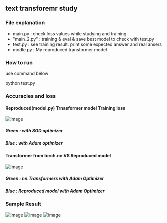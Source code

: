 ## text transforemr study

### File explanation
- main.py : check loss values while studying and training
- "main_2.py" : training & eval & save best model to check with test.py
- test.py : see training result. print some expected answer and real ansers
- modle.py : My reproduced transformer model

### How to run
use command below

python test.py

### Accuracies and loss

#### Reproduced(model.py) Trnasformer model Training loss 
![image](https://user-images.githubusercontent.com/48676255/156733761-56c2cf84-0145-49b3-899e-77a29419cbc1.png)
##### Green : with SGD optimizer
##### Blue : with Adam optimizer

#### Transformer from torch.nn VS Reproduced model
![image](https://user-images.githubusercontent.com/48676255/156734013-6141bdcd-0cb6-4b58-91d3-f430e7b4ccc4.png)
##### Green : nn.Transformers with Adam Optimizer
##### Blue : Reproduced model with Adam Optimizer

### Sample Result
![image](https://user-images.githubusercontent.com/48676255/156733141-6c5f0544-c398-4d46-884c-479cb2b36f04.png)
![image](https://user-images.githubusercontent.com/48676255/156733181-77f0e3b0-a225-438e-b3fa-6b29e9726b70.png)
![image](https://user-images.githubusercontent.com/48676255/156733214-3a961c0c-facd-4060-b2e9-dc58ac46c5f9.png)

